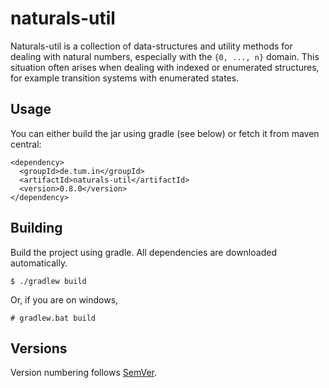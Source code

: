 # naturals-util

Naturals-util is a collection of data-structures and utility methods for dealing with natural numbers, especially with the `{0, ..., n}` domain.
This situation often arises when dealing with indexed or enumerated structures, for example transition systems with enumerated states.

## Usage

You can either build the jar using gradle (see below) or fetch it from maven central:

    <dependency>
      <groupId>de.tum.in</groupId>
      <artifactId>naturals-util</artifactId>
      <version>0.8.0</version>
    </dependency>

## Building

Build the project using gradle.
All dependencies are downloaded automatically.

    $ ./gradlew build

Or, if you are on windows,

    # gradlew.bat build

## Versions

Version numbering follows [SemVer](http://semver.org/).